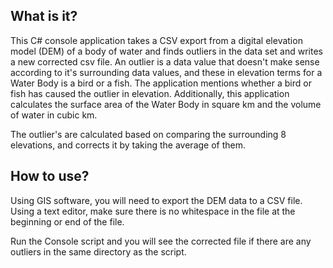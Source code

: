 ## What is it?
This C# console application takes a CSV export from a digital elevation model (DEM) of a body of water and finds outliers in the data set and writes a new corrected csv file.
An outlier is a data value that doesn't make sense according to it's surrounding data values, and these in elevation terms for a Water Body is a bird or a fish.  The application mentions whether a bird or fish has caused the outlier in elevation.
Additionally, this application calculates the surface area of the Water Body in square km and the volume of water in cubic km.

The outlier's are calculated based on comparing the surrounding 8 elevations, and corrects it by taking the average of them.

## How to use?
Using GIS software, you will need to export the DEM data to a CSV file.  Using a text editor, make sure there is no whitespace in the file at the beginning or end of the file.

Run the Console script and you will see the corrected file if there are any outliers in the same directory as the script.